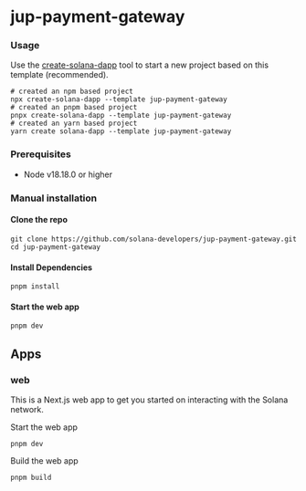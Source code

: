 # jup-payment-gateway

### Usage

Use the [create-solana-dapp](https://github.com/solana-developers/create-solana-dapp) tool to start a new project based on this template (recommended).

```shell
# created an npm based project
npx create-solana-dapp --template jup-payment-gateway
# created an pnpm based project
pnpx create-solana-dapp --template jup-payment-gateway
# created an yarn based project
yarn create solana-dapp --template jup-payment-gateway
```

### Prerequisites

-   Node v18.18.0 or higher

### Manual installation

#### Clone the repo

```shell
git clone https://github.com/solana-developers/jup-payment-gateway.git
cd jup-payment-gateway
```

#### Install Dependencies

```shell
pnpm install
```

#### Start the web app

```
pnpm dev
```

## Apps

### web

This is a Next.js web app to get you started on interacting with the Solana network.

Start the web app

```shell
pnpm dev
```

Build the web app

```shell
pnpm build
```
